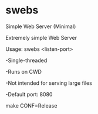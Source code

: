 # swebs
Simple Web Server (Minimal)

Extremely simple Web Server

Usage: swebs \<listen-port>

-Single-threaded

-Runs on CWD

-Not intended for serving large files

-Default port: 8080


make CONF=Release
